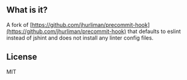 What is it?
-----------

A fork of [https://github.com/jhurliman/precommit-hook](https://github.com/jhurliman/precommit-hook) that defaults to eslint instead of jshint and does not install any linter config files.

License
-------

MIT
